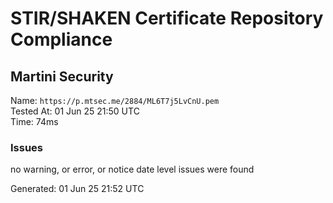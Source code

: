 # STIR/SHAKEN Certificate Repository Compliance

## Martini Security

Name: `https://p.mtsec.me/2884/ML6T7j5LvCnU.pem`\
Tested At: 01 Jun 25 21:50 UTC\
Time: 74ms

### Issues

no warning, or error, or notice date level issues were found

Generated: 01 Jun 25 21:52 UTC